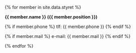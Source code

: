 {% for member in site.data.styret %}
  
**{{ member.name }} ({{ member.position }})**

{% if member.phone %}
tlf: {{ member.phone }}
{% endif %}

{% if member.mail %}
e-mail: {{ member.mail }}
{% endif %}

{% endfor %}
